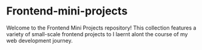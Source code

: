 # Frontend-mini-projects

Welcome to the Frontend Mini Projects repository! This collection features a variety of small-scale frontend projects to I laernt alont the course of my web development journey.
